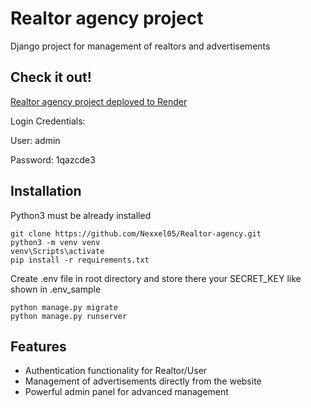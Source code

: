 # Realtor agency project

Django project for management of realtors and advertisements

## Check it out!

[Realtor agency project deployed to Render](https://realtor-agency.onrender.com/)

Login Credentials:

User: admin

Password: 1qazcde3

## Installation

Python3 must be already installed

```shell
git clone https://github.com/Nexxel05/Realtor-agency.git
python3 -m venv venv
venv\Scripts\activate
pip install -r requirements.txt
```
Create .env file in root directory and store there your SECRET_KEY like shown in .env_sample 
```
python manage.py migrate
python manage.py runserver
```

## Features

* Authentication functionality for Realtor/User
* Management of advertisements directly from the website
* Powerful admin panel for advanced management